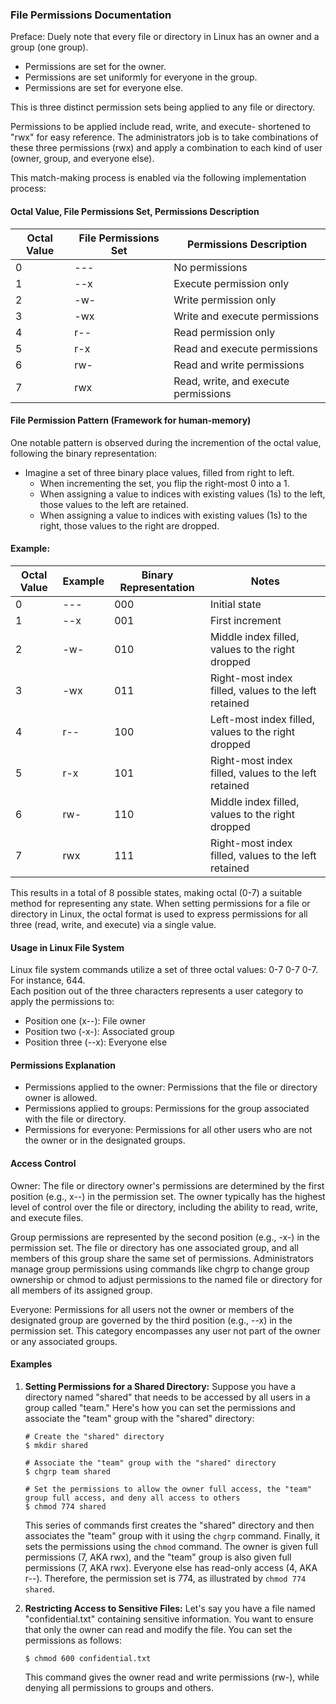 ### File Permissions Documentation

Preface: Duely note that every file or directory in Linux has an owner and a group (one group). 
  * Permissions are set for the owner.
  * Permissions are set uniformly for everyone in the group.
  * Permissions are set for everyone else.

This is three distinct permission sets being applied to any file or directory.

Permissions to be applied include read, write, and execute- shortened to "rwx" for easy reference. The administrators job is to take combinations of these three permissions (rwx) and apply a combination to each kind of user (owner, group, and everyone else). 

This match-making process is enabled via the following implementation process:

#### Octal Value, File Permissions Set, Permissions Description 

| Octal Value | File Permissions Set | Permissions Description |
|-------------|----------------------|-------------------------|
| 0           | ---                  | No permissions          |
| 1           | --x                  | Execute permission only |
| 2           | -w-                  | Write permission only   |
| 3           | -wx                  | Write and execute permissions |
| 4           | r--                  | Read permission only   |
| 5           | r-x                  | Read and execute permissions |
| 6           | rw-                  | Read and write permissions |
| 7           | rwx                  | Read, write, and execute permissions |

#### File Permission Pattern (Framework for human-memory)
One notable pattern is observed during the incremention of the octal value, following the binary representation:
- Imagine a set of three binary place values, filled from right to left.
  - When incrementing the set, you flip the right-most 0 into a 1.
  - When assigning a value to indices with existing values (1s) to the left, those values to the left are retained.
  - When assigning a value to indices with existing values (1s) to the right, those values to the right are dropped.

#### Example:

| Octal Value | Example | Binary Representation | Notes                        |
|-------------|---------|----------------------|------------------------------|
| 0           | ---     | 000                  | Initial state                |
| 1           | --x     | 001                  | First increment              |
| 2           | -w-     | 010                  | Middle index filled, values to the right dropped |
| 3           | -wx     | 011                  | Right-most index filled, values to the left retained |
| 4           | r--     | 100                  | Left-most index filled, values to the right dropped |
| 5           | r-x     | 101                  | Right-most index filled, values to the left retained |
| 6           | rw-     | 110                  | Middle index filled, values to the right dropped |
| 7           | rwx     | 111                  | Right-most index filled, values to the left retained |

This results in a total of 8 possible states, making octal (0-7) a suitable method for representing any state. When setting permissions for a file or directory in Linux, the octal format is used to express permissions for all three (read, write, and execute) via a single value.

#### Usage in Linux File System
Linux file system commands utilize a set of three octal values: 0-7 0-7 0-7.
For instance, 644.  
Each position out of the three characters represents a user category to apply the permissions to:
- Position one (x--): File owner
- Position two (-x-): Associated group
- Position three (--x): Everyone else

#### Permissions Explanation
- Permissions applied to the owner: Permissions that the file or directory owner is allowed.
- Permissions applied to groups: Permissions for the group associated with the file or directory.
- Permissions for everyone: Permissions for all other users who are not the owner or in the designated groups.

#### Access Control
Owner: The file or directory owner's permissions are determined by the first position (e.g., x--) in the permission set. The owner typically has the highest level of control over the file or directory, including the ability to read, write, and execute files. 
 
Group permissions are represented by the second position (e.g., -x-) in the permission set. The file or directory has one associated group, and all members of this group share the same set of permissions. Administrators manage group permissions using commands like chgrp to change group ownership or chmod to adjust permissions to the named file or directory for all members of its assigned group.

Everyone: Permissions for all users not the owner or members of the designated group are governed by the third position (e.g., --x) in the permission set. This category encompasses any user not part of the owner or any associated groups.

#### Examples
1. **Setting Permissions for a Shared Directory:**
   Suppose you have a directory named "shared" that needs to be accessed by all users in a group called "team." Here's how you can set the permissions and associate the "team" group with the "shared" directory:
   ```
   # Create the "shared" directory
   $ mkdir shared
   
   # Associate the "team" group with the "shared" directory
   $ chgrp team shared
   
   # Set the permissions to allow the owner full access, the "team" group full access, and deny all access to others
   $ chmod 774 shared
   ```
   This series of commands first creates the "shared" directory and then associates the "team" group with it using the `chgrp` command. Finally, it sets the permissions using the `chmod` command. The owner is given full permissions (7, AKA rwx), and the "team" group is also given full permissions (7, AKA rwx). Everyone else has read-only access (4, AKA r--). Therefore, the permission set is 774, as illustrated by `chmod 774 shared`.

2. **Restricting Access to Sensitive Files:**
   Let's say you have a file named "confidential.txt" containing sensitive information. You want to ensure that only the owner can read and modify the file. You can set the permissions as follows:
   ```
   $ chmod 600 confidential.txt
   ```
   This command gives the owner read and write permissions (rw-), while denying all permissions to groups and others.

